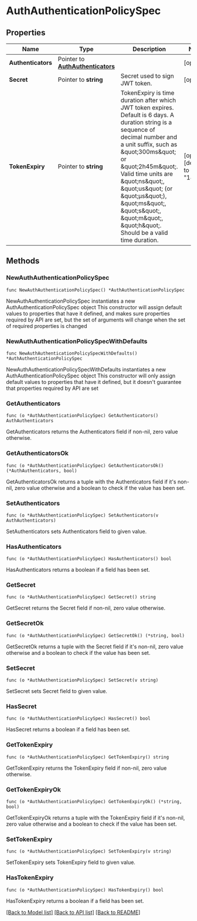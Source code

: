 # AuthAuthenticationPolicySpec

## Properties

Name | Type | Description | Notes
------------ | ------------- | ------------- | -------------
**Authenticators** | Pointer to [**AuthAuthenticators**](authAuthenticators.md) |  | [optional] 
**Secret** | Pointer to **string** | Secret used to sign JWT token. | [optional] 
**TokenExpiry** | Pointer to **string** | TokenExpiry is time duration after which JWT token expires. Default is 6 days. A duration string is a sequence of decimal number and a unit suffix, such as \&quot;300ms\&quot; or \&quot;2h45m\&quot;. Valid time units are \&quot;ns\&quot;, \&quot;us\&quot; (or \&quot;µs\&quot;), \&quot;ms\&quot;, \&quot;s\&quot;, \&quot;m\&quot;, \&quot;h\&quot;. Should be a valid time duration. | [optional] [default to "144h"]

## Methods

### NewAuthAuthenticationPolicySpec

`func NewAuthAuthenticationPolicySpec() *AuthAuthenticationPolicySpec`

NewAuthAuthenticationPolicySpec instantiates a new AuthAuthenticationPolicySpec object
This constructor will assign default values to properties that have it defined,
and makes sure properties required by API are set, but the set of arguments
will change when the set of required properties is changed

### NewAuthAuthenticationPolicySpecWithDefaults

`func NewAuthAuthenticationPolicySpecWithDefaults() *AuthAuthenticationPolicySpec`

NewAuthAuthenticationPolicySpecWithDefaults instantiates a new AuthAuthenticationPolicySpec object
This constructor will only assign default values to properties that have it defined,
but it doesn't guarantee that properties required by API are set

### GetAuthenticators

`func (o *AuthAuthenticationPolicySpec) GetAuthenticators() AuthAuthenticators`

GetAuthenticators returns the Authenticators field if non-nil, zero value otherwise.

### GetAuthenticatorsOk

`func (o *AuthAuthenticationPolicySpec) GetAuthenticatorsOk() (*AuthAuthenticators, bool)`

GetAuthenticatorsOk returns a tuple with the Authenticators field if it's non-nil, zero value otherwise
and a boolean to check if the value has been set.

### SetAuthenticators

`func (o *AuthAuthenticationPolicySpec) SetAuthenticators(v AuthAuthenticators)`

SetAuthenticators sets Authenticators field to given value.

### HasAuthenticators

`func (o *AuthAuthenticationPolicySpec) HasAuthenticators() bool`

HasAuthenticators returns a boolean if a field has been set.

### GetSecret

`func (o *AuthAuthenticationPolicySpec) GetSecret() string`

GetSecret returns the Secret field if non-nil, zero value otherwise.

### GetSecretOk

`func (o *AuthAuthenticationPolicySpec) GetSecretOk() (*string, bool)`

GetSecretOk returns a tuple with the Secret field if it's non-nil, zero value otherwise
and a boolean to check if the value has been set.

### SetSecret

`func (o *AuthAuthenticationPolicySpec) SetSecret(v string)`

SetSecret sets Secret field to given value.

### HasSecret

`func (o *AuthAuthenticationPolicySpec) HasSecret() bool`

HasSecret returns a boolean if a field has been set.

### GetTokenExpiry

`func (o *AuthAuthenticationPolicySpec) GetTokenExpiry() string`

GetTokenExpiry returns the TokenExpiry field if non-nil, zero value otherwise.

### GetTokenExpiryOk

`func (o *AuthAuthenticationPolicySpec) GetTokenExpiryOk() (*string, bool)`

GetTokenExpiryOk returns a tuple with the TokenExpiry field if it's non-nil, zero value otherwise
and a boolean to check if the value has been set.

### SetTokenExpiry

`func (o *AuthAuthenticationPolicySpec) SetTokenExpiry(v string)`

SetTokenExpiry sets TokenExpiry field to given value.

### HasTokenExpiry

`func (o *AuthAuthenticationPolicySpec) HasTokenExpiry() bool`

HasTokenExpiry returns a boolean if a field has been set.


[[Back to Model list]](../README.md#documentation-for-models) [[Back to API list]](../README.md#documentation-for-api-endpoints) [[Back to README]](../README.md)


